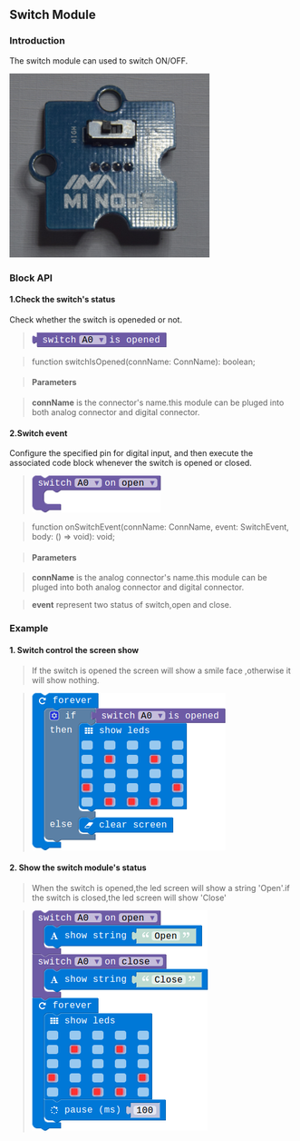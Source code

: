 ## Switch Module

### Introduction

The switch module can used to switch ON/OFF.

![module_pic](./image/modules/switch.png)

### Block API

#### 1.Check the switch's status

Check whether the switch is openeded or not.

> ![pic1](./image/Switch/switch-status.png)

> function switchIsOpened(connName: ConnName): boolean;

> #### Parameters

> **connName** is the connector's name.this module can be pluged into both analog connector and digital connector.

#### 2.Switch event

Configure the specified pin for digital input, and then execute the associated code block whenever the switch is opened or closed.

> ![pic2](./image/Switch/switch-event.png)

> function onSwitchEvent(connName: ConnName, event: SwitchEvent, body: () => void): void;

> #### Parameters

> **connName** is the analog connector's name.this module can  be pluged into both analog connector and digital connector.

> **event** represent two status of switch,open and close.

### Example

#### 1. Switch control the screen show

> If the switch is opened the screen will show a smile face ,otherwise it will show nothing.

> ![pic2](./image/Switch/switch-exam1.png)

#### 2. Show the switch module's status

> When the switch is opened,the led screen will show a string 'Open'.if the switch is closed,the led screen will show 'Close'

> ![pic2](./image/Switch/switch-exam2.png)


